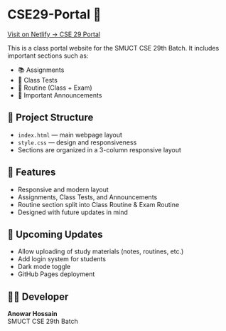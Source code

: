# CSE29-Portal 🚀

[Visit on Netlify → CSE 29 Portal](https://cse29portal.netlify.app)

This is a class portal website for the SMUCT CSE 29th Batch. It includes important sections such as:

- 📚 Assignments
- 📝 Class Tests
- 📅 Routine (Class + Exam)
- 📢 Important Announcements


## 📂 Project Structure

- `index.html` — main webpage layout
- `style.css` — design and responsiveness
- Sections are organized in a 3-column responsive layout


## 📌 Features

- Responsive and modern layout
- Assignments, Class Tests, and Announcements
- Routine section split into Class Routine & Exam Routine
- Designed with future updates in mind


## 🔧 Upcoming Updates

- Allow uploading of study materials (notes, routines, etc.)
- Add login system for students
- Dark mode toggle
- GitHub Pages deployment


## 👨‍💻 Developer
**Anowar Hossain**  
SMUCT CSE 29th Batch  
